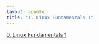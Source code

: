 ```yaml
---
layout: apunte
title: "1. Linux Fundamentals 1"
---
```


[0. Linux Fundamentals 1](/apuntes/thm/1-pre-security/4-linux-fundamentals/linux-fundamentals-part-1/0-linux-fundamentals-1/)